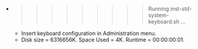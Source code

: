 * >>>>>>>>> Running inst-std-system-keyboard.sh ...
  * Insert keyboard configuration in Administration menu.
  * Disk size = 6316656K. Space Used = 4K. Runtime = 00:00:00:01.
